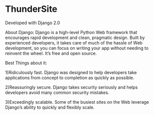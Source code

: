 # ThunderSite

Developed with Django 2.0

About Django:
Django is a high-level Python Web framework that encourages rapid development and clean, pragmatic design. Built by experienced developers, it takes care of much of the hassle of Web development, so you can focus on writing your app without needing to reinvent the wheel. It’s free and open source.

Best Things about it:

1)Ridiculously fast.
Django was designed to help developers take applications from concept to completion as quickly as possible.

2)Reassuringly secure.
Django takes security seriously and helps developers avoid many common security mistakes.

3)Exceedingly scalable.
Some of the busiest sites on the Web leverage Django’s ability to quickly and flexibly scale.


